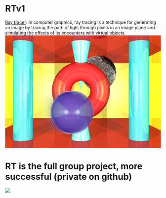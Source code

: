 # RTv1
<a href="https://en.wikipedia.org/wiki/Ray_tracing_(graphics)">Ray tracer</a>: In computer graphics, ray tracing is a technique for generating an image by tracing the path of light through pixels in an image plane and simulating the effects of its encounters with virtual objects.
<img src="https://github.com/atoulous/RTv1/blob/master/Screen%20Shot%202017-02-08%20at%2010.38.23%20AM.png"/>

# RT is the full group project, more successful (private on github)
<img src="https://github.com/atoulous/raytracer-uno/blob/master/screen_14-03-2017_17:37:27.png"/>
